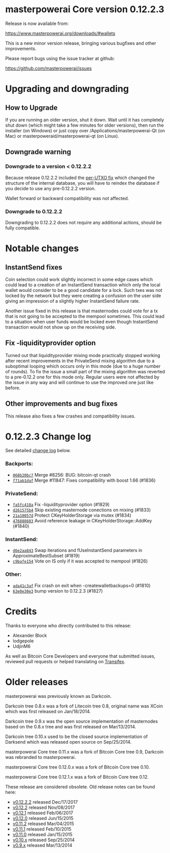 masterpowerai Core version 0.12.2.3
==========================

Release is now available from:

  <https://www.masterpowerai.org/downloads/#wallets>

This is a new minor version release, bringing various bugfixes and other
improvements.

Please report bugs using the issue tracker at github:

  <https://github.com/masterpowerai/issues>


Upgrading and downgrading
=========================

How to Upgrade
--------------

If you are running an older version, shut it down. Wait until it has completely
shut down (which might take a few minutes for older versions), then run the
installer (on Windows) or just copy over /Applications/masterpowerai-Qt (on Mac) or
masterpoweraid/masterpowerai-qt (on Linux).

Downgrade warning
-----------------

### Downgrade to a version < 0.12.2.2

Because release 0.12.2.2 included the [per-UTXO fix](release-notes/masterpowerai/release-notes-0.12.2.2.md#per-utxo-fix)
which changed the structure of the internal database, you will have to reindex
the database if you decide to use any pre-0.12.2.2 version.

Wallet forward or backward compatibility was not affected.

### Downgrade to 0.12.2.2

Downgrading to 0.12.2.2 does not require any additional actions, should be
fully compatible.

Notable changes
===============

InstantSend fixes
-----------------

Coin selection could work slightly incorrect in some edge cases which could
lead to a creation of an InstantSend transaction which only the local wallet
would consider to be a good candidate for a lock. Such txes was not locked by
the network but they were creating a confusion on the user side giving an
impression of a slightly higher InstantSend failure rate.

Another issue fixed in this release is that masternodes could vote for a tx
that is not going to be accepted to the mempool sometimes. This could lead to
a situation when user funds would be locked even though InstantSend transaction
would not show up on the receiving side.

Fix -liquidityprovider option
-----------------------------

Turned out that liquidityprovider mixing mode practically stopped working after
recent improvements in the PrivateSend mixing algorithm due to a suboptimal
looping which occurs only in this mode (due to a huge number of rounds). To fix
the issue a small part of the mixing algorithm was reverted to a pre-0.12.2 one
for this mode only. Regular users were not affected by the issue in any way and
will continue to use the improved one just like before.

Other improvements and bug fixes
--------------------------------

This release also fixes a few crashes and compatibility issues.


0.12.2.3 Change log
===================

See detailed [change log](https://github.com/masterpowerai/compare/v0.12.2.2...masterpoweraipay:v0.12.2.3) below.

### Backports:
- [`068b20bc7`](https://github.com/masterpowerai/commit/068b20bc7) Merge #8256: BUG: bitcoin-qt crash
- [`f71ab1daf`](https://github.com/masterpowerai/commit/f71ab1daf) Merge #11847: Fixes compatibility with boost 1.66 (#1836)

### PrivateSend:
- [`fa5fc418a`](https://github.com/masterpowerai/commit/fa5fc418a) Fix -liquidityprovider option (#1829)
- [`d261575b4`](https://github.com/masterpowerai/commit/d261575b4) Skip existing masternode conections on mixing (#1833)
- [`21a10057d`](https://github.com/masterpowerai/commit/21a10057d) Protect CKeyHolderStorage via mutex (#1834)
- [`476888683`](https://github.com/masterpowerai/commit/476888683) Avoid reference leakage in CKeyHolderStorage::AddKey (#1840)

### InstantSend:
- [`d6e2aa843`](https://github.com/masterpowerai/commit/d6e2aa843) Swap iterations and fUseInstantSend parameters in ApproximateBestSubset (#1819)
- [`c9bafe154`](https://github.com/masterpowerai/commit/c9bafe154) Vote on IS only if it was accepted to mempool (#1826)

### Other:
- [`ada41c3af`](https://github.com/masterpowerai/commit/ada41c3af) Fix crash on exit when -createwalletbackups=0 (#1810)
- [`63e0e30e3`](https://github.com/masterpowerai/commit/63e0e30e3) bump version to 0.12.2.3 (#1827)

Credits
=======

Thanks to everyone who directly contributed to this release:

- Alexander Block
- lodgepole
- UdjinM6

As well as Bitcoin Core Developers and everyone that submitted issues,
reviewed pull requests or helped translating on
[Transifex](https://www.transifex.com/projects/p/masterpowerai/).


Older releases
==============

masterpowerai was previously known as Darkcoin.

Darkcoin tree 0.8.x was a fork of Litecoin tree 0.8, original name was XCoin
which was first released on Jan/18/2014.

Darkcoin tree 0.9.x was the open source implementation of masternodes based on
the 0.8.x tree and was first released on Mar/13/2014.

Darkcoin tree 0.10.x used to be the closed source implementation of Darksend
which was released open source on Sep/25/2014.

masterpowerai Core tree 0.11.x was a fork of Bitcoin Core tree 0.9,
Darkcoin was rebranded to masterpowerai.

masterpowerai Core tree 0.12.0.x was a fork of Bitcoin Core tree 0.10.

masterpowerai Core tree 0.12.1.x was a fork of Bitcoin Core tree 0.12.

These release are considered obsolete. Old release notes can be found here:

- [v0.12.2.2](release-notes/masterpowerai/release-notes-0.12.2.2.md) released Dec/17/2017
- [v0.12.2](release-notes/masterpowerai/release-notes-0.12.2.md) released Nov/08/2017
- [v0.12.1](release-notes/masterpowerai/release-notes-0.12.1.md) released Feb/06/2017
- [v0.12.0](release-notes/masterpowerai/release-notes-0.12.0.md) released Jun/15/2015
- [v0.11.2](release-notes/masterpowerai/release-notes-0.11.2.md) released Mar/04/2015
- [v0.11.1](release-notes/masterpowerai/release-notes-0.11.1.md) released Feb/10/2015
- [v0.11.0](release-notes/masterpowerai/release-notes-0.11.0.md) released Jan/15/2015
- [v0.10.x](release-notes/masterpowerai/release-notes-0.10.0.md) released Sep/25/2014
- [v0.9.x](release-notes/masterpowerai/release-notes-0.9.0.md) released Mar/13/2014

